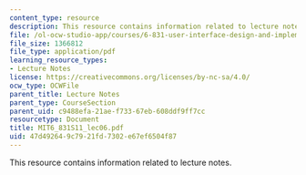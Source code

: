 ```yaml
---
content_type: resource
description: This resource contains information related to lecture notes.
file: /ol-ocw-studio-app/courses/6-831-user-interface-design-and-implementation-spring-2011/47d492649c7921fd7302e67ef6504f87_MIT6_831S11_lec06.pdf
file_size: 1366812
file_type: application/pdf
learning_resource_types:
- Lecture Notes
license: https://creativecommons.org/licenses/by-nc-sa/4.0/
ocw_type: OCWFile
parent_title: Lecture Notes
parent_type: CourseSection
parent_uid: c9488efa-21ae-f733-67eb-608ddf9ff7cc
resourcetype: Document
title: MIT6_831S11_lec06.pdf
uid: 47d49264-9c79-21fd-7302-e67ef6504f87
---
```

This resource contains information related to lecture notes.